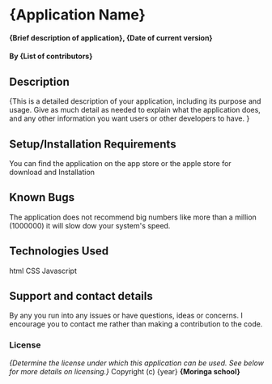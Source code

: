 # {Application Name}
#### {Brief description of application}, {Date of current version}
#### By **{List of contributors}**
## Description
{This is a detailed description of your application, including its purpose and usage.  Give as much detail as needed to explain what the application does, and any other information you want users or other developers to have. }
## Setup/Installation Requirements
You can find the application on the app store or the apple store for download and Installation

## Known Bugs
The application does not recommend big numbers like more than a million (1000000) it will slow dow your system's speed.
## Technologies Used
html
CSS
Javascript
## Support and contact details
By any you run into any issues or have questions, ideas or concerns.   I encourage you to contact me rather than making a contribution to the code.
### License
*{Determine the license under which this application can be used.  See below for more details on licensing.}*
Copyright (c) {year} **{Moringa school}**

